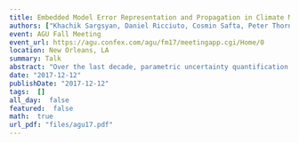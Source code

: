 ```yaml
---
title: Embedded Model Error Representation and Propagation in Climate Models
authors: ["Khachik Sargsyan, Daniel Ricciuto, Cosmin Safta, Peter Thornton"]
event: AGU Fall Meeting
event_url: https://agu.confex.com/agu/fm17/meetingapp.cgi/Home/0
location: New Orleans, LA
summary: Talk
abstract: "Over the last decade, parametric uncertainty quantification (UQ) methods<br>have reached a level of maturity, while the same can not be said about<br>representation and quantification of structural or model errors. Lack of characterization of model errors, induced by physical assumptions,<br>phenomenological parameterizations or constitutive laws,<br>is a major handicap in predictive science. In particular, e.g. in climate models, significant computational resources are dedicated to model<br>calibration without gaining improvement in predictive skill. Neglecting model errors during calibration/tuning will lead to overconfident and biased model parameters. At the same time, the most advanced methods accounting for model error merely correct output biases, augmenting model outputs with statistical error terms that can potentially violate physical laws, or make the calibrated model ineffective for extrapolative scenarios.<br><br>This work will overview a principled path for representing and quantifying<br>model errors, as well as propagating them together with the rest of the predictive uncertainty budget, including data noise, parametric uncertainties and surrogate-related errors. Namely, the model error terms will be embedded in select model components rather than as external corrections. Such embedding ensures consistency with physical constraints on model predictions, and renders calibrated model predictions meaningful and robust with respect to model errors. Besides, in the presence of observational data, the approach can<br>effectively differentiate model structural deficiencies from those of data acquisition.<br><br>The methodology is implemented in UQ Toolkit (www.sandia.gov/uqtoolkit), relying on a host of available forward and inverse UQ tools. We will demonstrate the application of the technique on few application of interest, including ACME Land Model calibration via a wide range of measurements obtained at select sites.<br>"
date: "2017-12-12"
publishDate: "2017-12-12"
tags:  []
all_day:  false
featured:  false
math:  true
url_pdf: "files/agu17.pdf"
---
```

